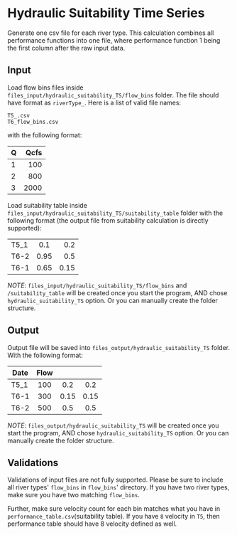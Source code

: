 # Hydraulic Suitability Time Series

Generate one csv file for each river type. This calculation combines all performance functions into one file, where performance function 1 being the first column after the raw input data.

## Input

Load flow bins files inside `files_input/hydraulic_suitability_TS/flow_bins` folder. The file should have format as `riverType_`. Here is a list of valid file names:

```
T5_.csv
T6_flow_bins.csv
```

with the following format:

| Q   | Qcfs |
| --- | ---: |
| 1   |  100 |
| 2   |  800 |
| 3   | 2000 |

Load suitability table inside `files_input/hydraulic_suitability_TS/suitability_table` folder with the following format (the output file from suitability calculation is directly supported):

|      |      |      |
| ---- | :--: | ---: |
| T5_1 | 0.1  |  0.2 |
| T6-2 | 0.95 |  0.5 |
| T6-1 | 0.65 | 0.15 |

_NOTE_: `files_input/hydraulic_suitability_TS/flow_bins` and `/suitability_table` will be created once you start the program, AND chose `hydraulic_suitability_TS` option. Or you can manually create the folder structure.

## Output

Output file will be saved into `files_output/hydraulic_suitability_TS` folder. With the following format:

| Date | Flow |      |      |
| ---- | :--: | :--: | :--: |
| T5_1 | 100  | 0.2  | 0.2  |
| T6-1 | 300  | 0.15 | 0.15 |
| T6-2 | 500  | 0.5  | 0.5  |

_NOTE_: `files_output/hydraulic_suitability_TS` will be created once you start the program, AND chose `hydraulic_suitability_TS` option. Or you can manually create the folder structure.

## Validations

Validations of input files are not fully supported. Please be sure to include all river types' `flow_bins` in `flow_bins`' directory. If you have two river types, make sure you have two matching `flow_bins`.

Further, make sure velocity count for each bin matches what you have in `performance_table.csv`(suitability table). If you have `8` velocity in `T5`, then performance table should have 8 velocity defined as well.
